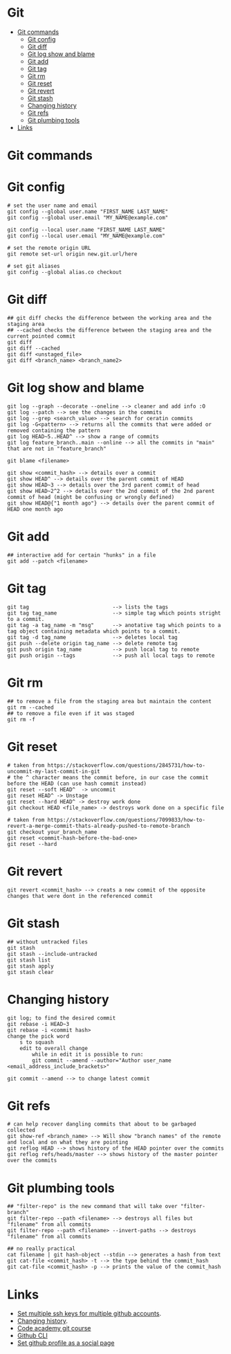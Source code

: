 Git
===========

<!--ts-->
  * [Git commands](#git-commands)
    * [Git config](#git-config)
    * [Git diff](#git-diff)
    * [Git log show and blame](#git-log-show-and-blame)
    * [Git add](#git-add)
    * [Git tag](#git-tag)
    * [Git rm](#git-rm)
    * [Git reset](#git-reset)
    * [Git revert](#git-revert)
    * [Git stash](#git-stash)
    * [Changing history](#changing-history)
    * [Git refs](#git-refs)
    * [Git plumbing tools](#git-plumbing-tools)
  * [Links](#links)
<!--te-->

Git commands
===
Git config
====
```
# set the user name and email
git config --global user.name "FIRST_NAME LAST_NAME"
git config --global user.email "MY_NAME@example.com"

git config --local user.name "FIRST_NAME LAST_NAME"
git config --local user.email "MY_NAME@example.com"
```
```
# set the remote origin URL
git remote set-url origin new.git.url/here
```
```
# set git aliases
git config --global alias.co checkout
```

Git diff
====
```
## git diff checks the difference between the working area and the staging area
## --cached checks the difference between the staging area and the current pointed commit
git diff
git diff --cached
git diff <unstaged_file>
git diff <branch_name> <branch_name2>
```

Git log show and blame
===
```
git log --graph --decorate --oneline --> cleaner and add info :O
git log --patch --> see the changes in the commits
git log --grep <search_value> --> search for ceratin commits
git log -G<pattern> --> returns all the commits that were added or removed containing the pattern
git log HEAD~5..HEAD^ --> show a range of commits
git log feature_branch..main --online --> all the commits in "main" that are not in "feature_branch"

git blame <filename>

git show <commit_hash> --> details over a commit
git show HEAD^ --> details over the parent commit of HEAD
git show HEAD~3 --> details over the 3rd parent commit of head
git show HEAD~2^2 --> details over the 2nd commit of the 2nd parent commit of head (might be confusing or wrongly defined)
git show HEAD@{"1 month ago"} --> details over the parent commit of HEAD one month ago
```

Git add
====
```
## interactive add for certain "hunks" in a file
git add --patch <filename>
```

Git tag
====
```
git tag                           --> lists the tags
git tag tag_name                  --> simple tag which points stright to a commit.
git tag -a tag_name -m "msg"      --> anotative tag which points to a tag object containing metadata which points to a commit.
git tag -d tag_name               --> deletes local tag
git push --delete origin tag_name --> delete remote tag
git push origin tag_name          --> push local tag to remote
git push origin --tags            --> push all local tags to remote
```

Git rm
====
```
## to remove a file from the staging area but maintain the content
git rm --cached
## to remove a file even if it was staged
git rm -f
```

Git reset
===
```
# taken from https://stackoverflow.com/questions/2845731/how-to-uncommit-my-last-commit-in-git
# the ^ character means the commit before, in our case the commit before the HEAD (can use hash commit instead)
git reset --soft HEAD^  -> uncommit
git reset HEAD^ -> Unstage
git reset --hard HEAD^ -> destroy work done
git checkout HEAD <file_name> -> destroys work done on a specific file

# taken from https://stackoverflow.com/questions/7099833/how-to-revert-a-merge-commit-thats-already-pushed-to-remote-branch
git checkout your_branch_name
git reset <commit-hash-before-the-bad-one>
git reset --hard
```

Git revert
===
```
git revert <commit_hash> --> creats a new commit of the opposite changes that were dont in the referenced commit
```

Git stash
====
```
## without untracked files
git stash
git stash --include-untracked
git stash list
git stash apply
git stash clear
```

Changing history
===
```
git log; to find the desired commit
git rebase -i HEAD~3
git rebase -i <commit hash>
change the pick word
    s to squash
    edit to overall change
        while in edit it is possible to run:
        git commit --amend --author="Author user_name <email_address_include_brackets>"

git commit --amend --> to change latest commit
```

Git refs
====
```
# can help recover dangling commits that about to be garbaged collected
git show-ref <branch_name> --> Will show "branch names" of the remote and local and on what they are pointing
git reflog HEAD --> shows history of the HEAD pointer over the commits
git reflog refs/heads/master --> shows history of the master pointer over the commits
```

Git plumbing tools
===
```
## "filter-repo" is the new command that will take over "filter-branch"
git filter-repo --path <filename> --> destroys all files but "filename" from all commits
git filter-repo --path <filename> --invert-paths --> destroys "filename" from all commits

## no really practical
cat filename | git hash-object --stdin --> generates a hash from text
git cat-file <commit_hash> -t --> the type behind the commit_hash
git cat-file <commit_hash> -p --> prints the value of the commit_hash
```

Links
====
* [Set multiple ssh keys for multiple github accounts](https://gist.github.com/jexchan/2351996).
* [Changing history](https://www.atlassian.com/git/tutorials/rewriting-history/git-rebase).
* [Code academy git course](https://www.codecademy.com/learn/learn-git)
* [Github CLI](https://cli.github.com/manual/)
* [Set github profile as a social page](https://github.com/bobbyiliev/introduction-to-git-and-github-ebook/blob/main/ebook/en/content/997-create-your-github-profile.md)